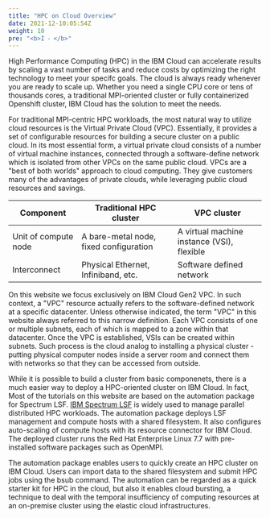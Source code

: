 ```yaml
---
title: "HPC on Cloud Overview"
date: 2021-12-10:05:54Z
weight: 10
pre: "<b>I ⁃ </b>"
---
```


High Performance Computing (HPC) in the IBM Cloud can accelerate results by
scaling a vast number of tasks and reduce costs by optimizing the right
technology to meet your specifc goals.  The cloud is always ready whenever you
are ready to scale up.  Whether you need a single CPU core or tens of thousands
cores, a traditional MPI-oriented cluster or fully containerized Openshift
cluster, IBM Cloud has the solution to meet the needs. 

For traditional MPI-centric HPC workloads, the most natural way to utilize
cloud resources is the Virtual Private Cloud (VPC). Essentially, it provides a
set of configurable resources for building a secure cluster on a public cloud.
In its most essential form, a virtual private cloud consists of a number of virtual
machine instances, connected through a software-define network which is isolated
from other VPCs on the same public cloud.  VPCs are a "best of both worlds"
approach to cloud computing. They give customers many of the advantages of
private clouds, while leveraging public cloud resources and savings.

| Component            | Traditional HPC cluster             | VPC cluster                      |
|----------------------|-------------------------------------|----------------------------------|
| Unit of compute node | A bare-metal node, fixed configuration | A virtual machine instance (VSI), flexible |
| Interconnect         | Physical Ethernet, Infiniband, etc. | Software defined network         |

On this website we focus exclusively on IBM Cloud Gen2 VPC. In such context, a
"VPC" resource actually refers to the software-defined network at a specific
datacenter. Unless otherwise indicated, the term "VPC" in this website always
referred to this narrow definition. Each VPC consists of one or multiple
subnets, each of which is mapped to a zone within that datacenter. Once the VPC
is established, VSIs can be created within subnets. Such process is the cloud
analog to installing a physical cluster - putting physical computer
nodes inside a server room and connect them with networks so that they can be
accessed from outside.

While it is possible to build a cluster from basic componenets, there is a
much easier way to deploy a HPC-oriented cluster on IBM Cloud. In fact,
Most of the tutorials on this website are based on the automation package for Spectrum LSF.
[IBM Spectrum LSF](https://www.ibm.com/cloud/blog/announcements/ibm-spectrum-lsf-is-now-available-on-ibm-cloud)
is widely used to manage parallel distributed HPC workloads. The automation
package deploys LSF management and compute hosts with a shared filesystem. It
also configures auto-scaling of compute hosts with its resource connector for
IBM Cloud. The deployed cluster runs the Red Hat Enterprise Linux 7.7 with
pre-installed software packages such as OpenMPI.

The automation package enables users to quickly create an HPC cluster on IBM
Cloud. Users can import data to the shared filesystem and submit HPC jobs using
the bsub command. The automation can be regarded as a quick starter kit for HPC
in the cloud, but also it enables cloud bursting, a technique to deal with the
temporal insufficiency of computing resources at an on-premise cluster using
the elastic cloud infrastructures.
